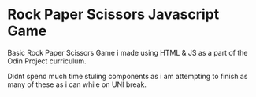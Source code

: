 # Rock Paper Scissors Javascript Game

Basic Rock Paper Scissors Game i made using HTML & JS as a part of the Odin Project curriculum.

Didnt spend much time stuling components as i am attempting to finish as many of these as i can while on UNI break.
